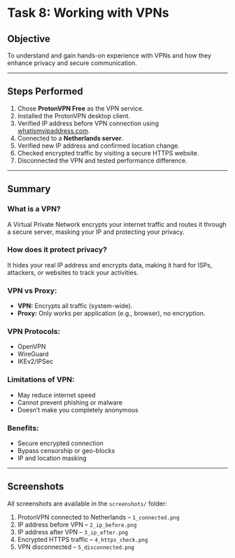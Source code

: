 # Task 8: Working with VPNs

## Objective
To understand and gain hands-on experience with VPNs and how they enhance privacy and secure communication.

---

## Steps Performed

1. Chose **ProtonVPN Free** as the VPN service.
2. Installed the ProtonVPN desktop client.
3. Verified IP address before VPN connection using [whatismyipaddress.com](https://whatismyipaddress.com).
4. Connected to a **Netherlands server**.
5. Verified new IP address and confirmed location change.
6. Checked encrypted traffic by visiting a secure HTTPS website.
7. Disconnected the VPN and tested performance difference.

---

## Summary

### What is a VPN?
A Virtual Private Network encrypts your internet traffic and routes it through a secure server, masking your IP and protecting your privacy.

### How does it protect privacy?
It hides your real IP address and encrypts data, making it hard for ISPs, attackers, or websites to track your activities.

### VPN vs Proxy:
- **VPN:** Encrypts all traffic (system-wide).
- **Proxy:** Only works per application (e.g., browser), no encryption.

### VPN Protocols:
- OpenVPN
- WireGuard
- IKEv2/IPSec

### Limitations of VPN:
- May reduce internet speed
- Cannot prevent phishing or malware
- Doesn’t make you completely anonymous

### Benefits:
- Secure encrypted connection
- Bypass censorship or geo-blocks
- IP and location masking

---

## Screenshots

All screenshots are available in the `screenshots/` folder:

1. ProtonVPN connected to Netherlands – `1_connected.png`
2. IP address before VPN – `2_ip_before.png`
3. IP address after VPN – `3_ip_after.png`
4. Encrypted HTTPS traffic – `4_https_check.png`
5. VPN disconnected – `5_disconnected.png`

